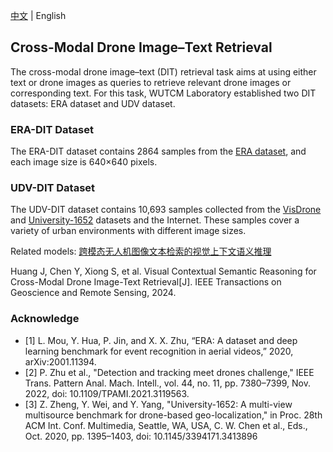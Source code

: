 [中文](https://github.com/WUTCM-Lab/DIT-Datasets/blob/main/README.md) | English

## Cross-Modal Drone Image–Text Retrieval
The cross-modal drone image–text (DIT) retrieval task aims at using either text or drone images as queries to retrieve relevant drone images or corresponding text. For this task, WUTCM Laboratory established two DIT datasets: ERA dataset and UDV dataset.

### ERA-DIT Dataset 
The ERA-DIT dataset contains 2864 samples from the [ERA dataset](https://lcmou.github.io/ERA_Dataset/), and each image size is 640×640 pixels.

### UDV-DIT Dataset
The UDV-DIT dataset contains 10,693 samples collected from the [VisDrone](https://github.com/VisDrone/VisDrone-Dataset) and [University-1652](https://github.com/layumi/University1652-Baseline) datasets and the Internet. These samples cover a variety of urban environments with different image sizes.

Related models: [跨模态无人机图像文本检索的视觉上下文语义推理](https://ieeexplore.ieee.org/abstract/document/10634572)

Huang J, Chen Y, Xiong S, et al. Visual Contextual Semantic Reasoning for Cross-Modal Drone Image-Text Retrieval[J]. IEEE Transactions on Geoscience and Remote Sensing, 2024.

### Acknowledge
<ul>
<li> [1] L. Mou, Y. Hua, P. Jin, and X. X. Zhu, “ERA: A dataset and deep learning benchmark for event recognition in aerial videos,” 2020, arXiv:2001.11394.</li>
<li> [2] P. Zhu et al., "Detection and tracking meet drones challenge," IEEE Trans. Pattern Anal.  Mach. Intell., vol. 44, no. 11, pp. 7380–7399, Nov. 2022, doi: 10.1109/TPAMI.2021.3119563.</li>
<li> [3] Z. Zheng, Y. Wei, and Y. Yang, "University-1652: A multi-view multisource benchmark for drone-based geo-localization," in Proc. 28th ACM Int. Conf. Multimedia, Seattle, WA, USA, C. W. Chen et al., Eds., Oct. 2020, pp. 1395–1403, doi: 10.1145/3394171.3413896</li>
</ul>
